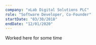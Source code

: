 ```yaml
---
company: "xLab Digital Solutions PLC"
role: "Software Developer, Co-Founder"
startDate: "03/30/2018"
endDate: "12/01/2020"
---
```


Worked here for some time
